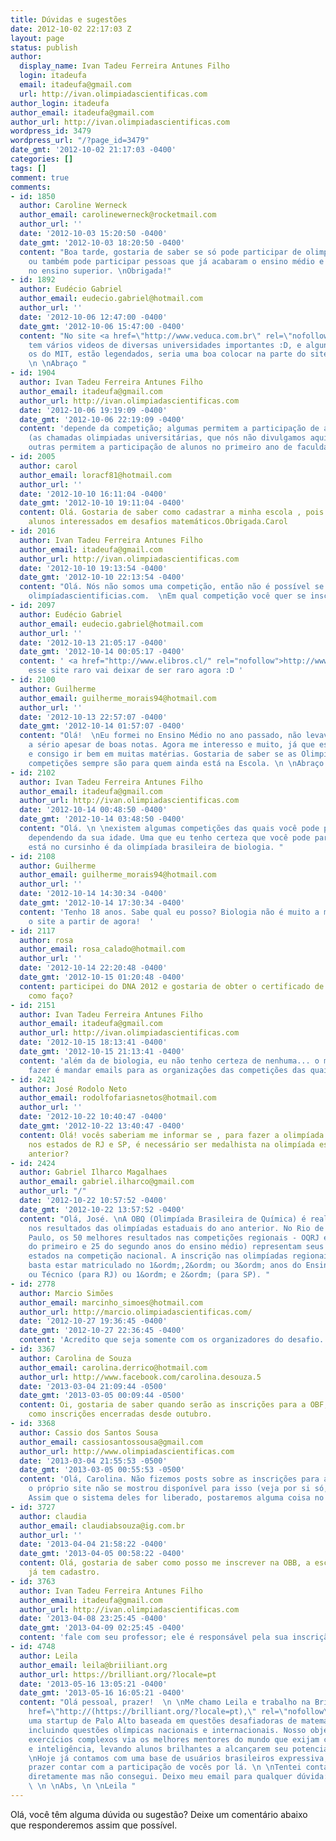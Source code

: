 ```yaml
---
title: Dúvidas e sugestões
date: 2012-10-02 22:17:03 Z
layout: page
status: publish
author:
  display_name: Ivan Tadeu Ferreira Antunes Filho
  login: itadeufa
  email: itadeufa@gmail.com
  url: http://ivan.olimpiadascientificas.com
author_login: itadeufa
author_email: itadeufa@gmail.com
author_url: http://ivan.olimpiadascientificas.com
wordpress_id: 3479
wordpress_url: "/?page_id=3479"
date_gmt: '2012-10-02 21:17:03 -0400'
categories: []
tags: []
comment: true
comments:
- id: 1850
  author: Caroline Werneck
  author_email: carolinewerneck@rocketmail.com
  author_url: ''
  date: '2012-10-03 15:20:50 -0400'
  date_gmt: '2012-10-03 18:20:50 -0400'
  content: "Boa tarde, gostaria de saber se só pode participar de olimpíadas alunos
    ou também pode participar pessoas que já acabaram o ensino médio e ainda não ingressaram
    no ensino superior. \nObrigada!"
- id: 1892
  author: Eudécio Gabriel
  author_email: eudecio.gabriel@hotmail.com
  author_url: ''
  date: '2012-10-06 12:47:00 -0400'
  date_gmt: '2012-10-06 15:47:00 -0400'
  content: "No site <a href=\"http://www.veduca.com.br\" rel=\"nofollow\">www.veduca.com.br</a>
    tem vários videos de diversas universidades importantes :D, e alguns vídeos, inclusive
    os do MIT, estão legendados, seria uma boa colocar na parte do site \"links\"
    \n \nAbraço "
- id: 1904
  author: Ivan Tadeu Ferreira Antunes Filho
  author_email: itadeufa@gmail.com
  author_url: http://ivan.olimpiadascientificas.com
  date: '2012-10-06 19:19:09 -0400'
  date_gmt: '2012-10-06 22:19:09 -0400'
  content: 'depende da competição; algumas permitem a participação de alunos universtitário
    (as chamadas olimpiadas universitárias, que nós não divulgamos aqui (ainda)) e
    outras permitem a participação de alunos no primeiro ano de faculdade '
- id: 2005
  author: carol
  author_email: loracf81@hotmail.com
  author_url: ''
  date: '2012-10-10 16:11:04 -0400'
  date_gmt: '2012-10-10 19:11:04 -0400'
  content: Olá. Gostaria de saber como cadastrar a minha escola , pois tenho vários
    alunos interessados em desafios matemáticos.Obrigada.Carol
- id: 2016
  author: Ivan Tadeu Ferreira Antunes Filho
  author_email: itadeufa@gmail.com
  author_url: http://ivan.olimpiadascientificas.com
  date: '2012-10-10 19:13:54 -0400'
  date_gmt: '2012-10-10 22:13:54 -0400'
  content: "Olá. Nós não somos uma competição, então não é possível se cadastrar no
    olimpíadascientificias.com.  \nEm qual competição você quer se inscrever? "
- id: 2097
  author: Eudécio Gabriel
  author_email: eudecio.gabriel@hotmail.com
  author_url: ''
  date: '2012-10-13 21:05:17 -0400'
  date_gmt: '2012-10-14 00:05:17 -0400'
  content: ' <a href="http://www.elibros.cl/" rel="nofollow">http://www.elibros.cl/</a>
    esse site raro vai deixar de ser raro agora :D '
- id: 2100
  author: Guilherme
  author_email: guilherme_morais94@hotmail.com
  author_url: ''
  date: '2012-10-13 22:57:07 -0400'
  date_gmt: '2012-10-14 01:57:07 -0400'
  content: "Olá!  \nEu formei no Ensino Médio no ano passado, não levava estudos muito
    a sério apesar de boas notas. Agora me interesso e muito, já que estou no cursinho,
    e consigo ir bem em muitas matérias. Gostaria de saber se as Olimpíadas  e outras
    competições sempre são para quem ainda está na Escola. \n \nAbraço!"
- id: 2102
  author: Ivan Tadeu Ferreira Antunes Filho
  author_email: itadeufa@gmail.com
  author_url: http://ivan.olimpiadascientificas.com
  date: '2012-10-14 00:48:50 -0400'
  date_gmt: '2012-10-14 03:48:50 -0400'
  content: "Olá. \n \nexistem algumas competições das quais você pode participar,
    dependendo da sua idade. Uma que eu tenho certeza que você pode participar enquanto
    está no cursinho é da olimpíada brasileira de biologia. "
- id: 2108
  author: Guilherme
  author_email: guilherme_morais94@hotmail.com
  author_url: ''
  date: '2012-10-14 14:30:34 -0400'
  date_gmt: '2012-10-14 17:30:34 -0400'
  content: 'Tenho 18 anos. Sabe qual eu posso? Biologia não é muito a minha. Vou acompanhar
    o site a partir de agora!  '
- id: 2117
  author: rosa
  author_email: rosa_calado@hotmail.com
  author_url: ''
  date: '2012-10-14 22:20:48 -0400'
  date_gmt: '2012-10-15 01:20:48 -0400'
  content: participei do DNA 2012 e gostaria de obter o certificado de participação,
    como faço?
- id: 2151
  author: Ivan Tadeu Ferreira Antunes Filho
  author_email: itadeufa@gmail.com
  author_url: http://ivan.olimpiadascientificas.com
  date: '2012-10-15 18:13:41 -0400'
  date_gmt: '2012-10-15 21:13:41 -0400'
  content: 'além da de biologia, eu não tenho certeza de nenhuma... o melhor a se
    fazer é mandar emails para as organizações das competições das quais você se interessa '
- id: 2421
  author: José Rodolo Neto
  author_email: rodolfofariasnetos@hotmail.com
  author_url: ''
  date: '2012-10-22 10:40:47 -0400'
  date_gmt: '2012-10-22 13:40:47 -0400'
  content: Olá! vocês saberiam me informar se , para fazer a olimpíada de química
    nos estados de RJ e SP, é necessário ser medalhista na olimpíada estadual do ano
    anterior?
- id: 2424
  author: Gabriel Ilharco Magalhaes
  author_email: gabriel.ilharco@gmail.com
  author_url: "/"
  date: '2012-10-22 10:57:52 -0400'
  date_gmt: '2012-10-22 13:57:52 -0400'
  content: "Olá, José. \nA OBQ (Olimpíada Brasileira de Química) é realizada com base
    nos resultados das olimpíadas estaduais do ano anterior. No Rio de Janeiro e São
    Paulo, os 50 melhores resultados nas competições regionais - OQRJ e OQSP - (25
    do primeiro e 25 do segundo anos do ensino médio) representam seus respectivos
    estados na competição nacional. A inscrição nas olimpíadas regionais é livre,
    basta estar matriculado no 1&ordm;,2&ordm; ou 3&ordm; anos do Ensino Médio Regular
    ou Técnico (para RJ) ou 1&ordm; e 2&ordm; (para SP). "
- id: 2778
  author: Marcio Simões
  author_email: marcinho_simoes@hotmail.com
  author_url: http://marcio.olimpiadascientificas.com/
  date: '2012-10-27 19:36:45 -0400'
  date_gmt: '2012-10-27 22:36:45 -0400'
  content: 'Acredito que seja somente com os organizadores do desafio. '
- id: 3367
  author: Carolina de Souza
  author_email: carolina.derrico@hotmail.com
  author_url: http://www.facebook.com/carolina.desouza.5
  date: '2013-03-04 21:09:44 -0500'
  date_gmt: '2013-03-05 00:09:44 -0500'
  content: Oi, gostaria de saber quando serão as inscrições para a OBF, no site aparece
    como inscrições encerradas desde outubro.
- id: 3368
  author: Cassio dos Santos Sousa
  author_email: cassiosantossousa@gmail.com
  author_url: http://www.olimpiadascientificas.com
  date: '2013-03-04 21:55:53 -0500'
  date_gmt: '2013-03-05 00:55:53 -0500'
  content: 'Olá, Carolina. Não fizemos posts sobre as inscrições para a OBF porque
    o próprio site não se mostrou disponível para isso (veja por si só, se quiser).
    Assim que o sistema deles for liberado, postaremos alguma coisa no OC, fique tranquila. '
- id: 3727
  author: claudia
  author_email: claudiabsouza@ig.com.br
  author_url: ''
  date: '2013-04-04 21:58:22 -0400'
  date_gmt: '2013-04-05 00:58:22 -0400'
  content: Olá, gostaria de saber como posso me inscrever na OBB, a escola em questão
    já tem cadastro.
- id: 3763
  author: Ivan Tadeu Ferreira Antunes Filho
  author_email: itadeufa@gmail.com
  author_url: http://ivan.olimpiadascientificas.com
  date: '2013-04-08 23:25:45 -0400'
  date_gmt: '2013-04-09 02:25:45 -0400'
  content: 'fale com seu professor; ele é responsável pela sua inscrição :) '
- id: 4748
  author: Leila
  author_email: leila@briiliant.org
  author_url: https://brilliant.org/?locale=pt
  date: '2013-05-16 13:05:21 -0400'
  date_gmt: '2013-05-16 16:05:21 -0400'
  content: "Olá pessoal, prazer!  \n \nMe chamo Leila e trabalho na Brilliant  <a
    href=\"http://(https://brilliant.org/?locale=pt),\" rel=\"nofollow\">(https://brilliant.org/?locale=pt),</a>
    uma startup de Palo Alto baseada em questões desafiadoras de matemática e física,
    incluindo questões olímpicas nacionais e internacionais. Nosso objetivo é  criar
    exercícios complexos via os melhores mentores do mundo que exijam criatividade
    e inteligência, levando alunos brilhantes a alcançarem seu potencial máximo.  \n
    \nHoje já contamos com uma base de usuários brasileiros expressiva, e seria um
    prazer contar com a participação de vocês por lá. \n \nTentei contactar o olimpiadascientificas.com
    diretamente mas não consegui. Deixo meu email para qualquer dúvida: leila@brilliant.org.
    \ \n \nAbs, \n \nLeila "
---
```


Olá, você têm alguma dúvida ou sugestão? Deixe um comentário abaixo que responderemos assim que possível.

